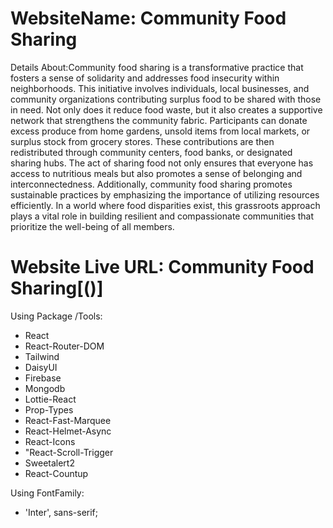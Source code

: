 # WebsiteName: Community Food Sharing 
Details About:Community food sharing is a transformative practice that fosters a sense of solidarity and addresses food insecurity within neighborhoods. This initiative involves individuals, local businesses, and community organizations contributing surplus food to be shared with those in need. Not only does it reduce food waste, but it also creates a supportive network that strengthens the community fabric. Participants can donate excess produce from home gardens, unsold items from local markets, or surplus stock from grocery stores. These contributions are then redistributed through community centers, food banks, or designated sharing hubs. The act of sharing food not only ensures that everyone has access to nutritious meals but also promotes a sense of belonging and interconnectedness. Additionally, community food sharing promotes sustainable practices by emphasizing the importance of utilizing resources efficiently. In a world where food disparities exist, this grassroots approach plays a vital role in building resilient and compassionate communities that prioritize the well-being of all members.


# Website Live URL: Community Food Sharing[()] 

Using Package /Tools:
- React
- React-Router-DOM
- Tailwind
- DaisyUI
- Firebase
- Mongodb
- Lottie-React
- Prop-Types
- React-Fast-Marquee
- React-Helmet-Async
- React-Icons
- "React-Scroll-Trigger
- Sweetalert2
- React-Countup

Using FontFamily:
- 'Inter', sans-serif;